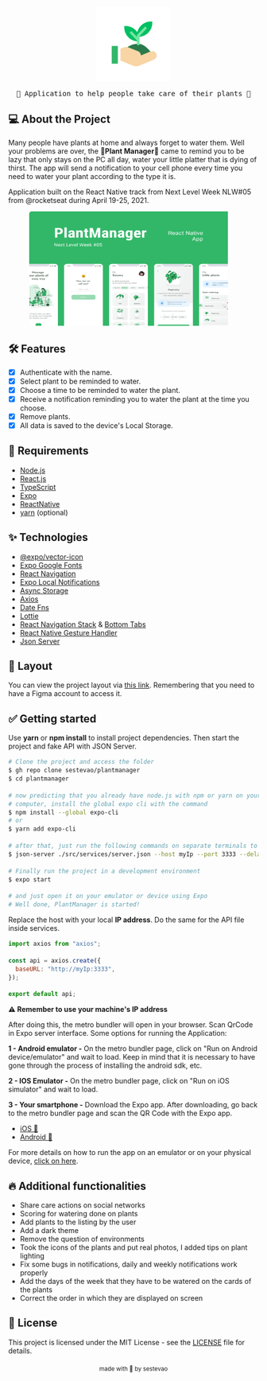 <div align="center">
  <img src="https://github.com/sestevao/plantmanager/blob/main/.github/icon.png?raw=true" alt="icon" width="150" />
  <pre>🌱 Application to help people take care of their plants 🌱</pre>
</div>

## 💻 About the Project

Many people have plants at home and always forget to water them. Well your problems are over, the **🌱Plant Manager🌱** came to remind you to be lazy that only stays on the PC all day, water your little platter that is dying of thirst. The app will send a notification to your cell phone every time you need to water your plant according to the type it is.

Application built on the React Native track from Next Level Week NLW#05 from @rocketseat during April 19-25, 2021.

<div align="center">
  <img src="https://github.com/sestevao/plantmanager/blob/main/.github/PlantManager.png" width=400 height=230 style="border-radius:5px; padding-right:20px;">
</div>

## 🛠️ Features

- [x] Authenticate with the name.
- [x] Select plant to be reminded to water.
- [x] Choose a time to be reminded to water the plant.
- [x] Receive a notification reminding you to water the plant at the time you choose.
- [x] Remove plants.
- [x] All data is saved to the device's Local Storage.

## 🚀 Requirements

- [Node.js](https://nodejs.org/en/)
- [React.js](https://reactjs.org/)
- [TypeScript](https://www.typescriptlang.org/)
- [Expo](https://expo.io/)
- [ReactNative](https://reactnative.dev/)
- [yarn](https://yarnpkg.com/) (optional)

## ✨ Technologies

- [@expo/vector-icon](https://docs.expo.io/guides/icons/)
- [Expo Google Fonts](https://docs.expo.dev/guides/using-custom-fonts/)
- [React Navigation](https://reactnavigation.org/docs/getting-started/)
- [Expo Local Notifications](https://docs.expo.dev/versions/latest/sdk/notifications/)
- [Async Storage](https://reactnative.dev/docs/asyncstorage)
- [Axios](https://aboutreact.com/react-native-axios/)
- [Date Fns](https://www.npmjs.com/package/date-fns)
- [Lottie](https://lottiefiles.com/)
- [React Navigation Stack](https://reactnavigation.org/docs/stack-navigator/) & [Bottom Tabs](https://reactnavigation.org/docs/bottom-tab-navigator/)
- [React Native Gesture Handler](https://docs.swmansion.com/react-native-gesture-handler/docs/)
- [Json Server](https://github.com/typicode/json-server)

## 🎨 Layout

You can view the project layout via [this link](https://www.figma.com/file/IhQRtrOZdu3TrvkPYREzOy/PlantManager). Remembering that you need to have a Figma account to access it.

## ✅ Getting started

Use **yarn** or **npm install** to install project dependencies. Then start the project and fake API with JSON Server.

```bash
# Clone the project and access the folder
$ gh repo clone sestevao/plantmanager
$ cd plantmanager

# now predicting that you already have node.js with npm or yarn on your
# computer, install the global expo cli with the command
$ npm install --global expo-cli
# or
$ yarn add expo-cli

# after that, just run the following commands on separate terminals to run the fake server
$ json-server ./src/services/server.json --host myIp --port 3333 --delay 700

# Finally run the project in a development environment
$ expo start

# and just open it on your emulator or device using Expo
# Well done, PlantManager is started!
```

Replace the host with your local **IP address**. Do the same for the API file inside services.

```javascript
import axios from "axios";

const api = axios.create({
  baseURL: "http://myIp:3333",
});

export default api;
```

**⚠️ Remember to use your machine's IP address**

After doing this, the metro bundler will open in your browser. Scan QrCode in Expo server interface. Some options for running the Application:

**1 - Android emulator -**
On the metro bundler page, click on "Run on Android device/emulator" and wait to load. Keep in mind that it is necessary to have gone through the process of installing the android sdk, etc.

**2 - IOS Emulator -**
On the metro bundler page, click on "Run on iOS simulator" and wait to load.

**3 - Your smartphone -**
Download the Expo app. After downloading, go back to the metro bundler page and scan the QR Code with the Expo app.

- [iOS 🍎](https://apps.apple.com/app/apple-store/id982107779)
- [Android 👾](https://play.google.com/store/apps/details?id=host.exp.exponent&referrer=www)

For more details on how to run the app on an emulator or on your physical device, [click on here](https://react-native.rocketseat.dev/).

## 🔥 Additional functionalities

- Share care actions on social networks
- Scoring for watering done on plants
- Add plants to the listing by the user
- Add a dark theme
- Remove the question of environments
- Took the icons of the plants and put real photos, I added tips on plant lighting
- Fix some bugs in notifications, daily and weekly notifications work properly
- Add the days of the week that they have to be watered on the cards of the plants
- Correct the order in which they are displayed on screen

## 📝 License

This project is licensed under the MIT License - see the [LICENSE](LICENSE) file for details.

<p align="center"><sub >made with 💜 by sestevao</sub></p>
